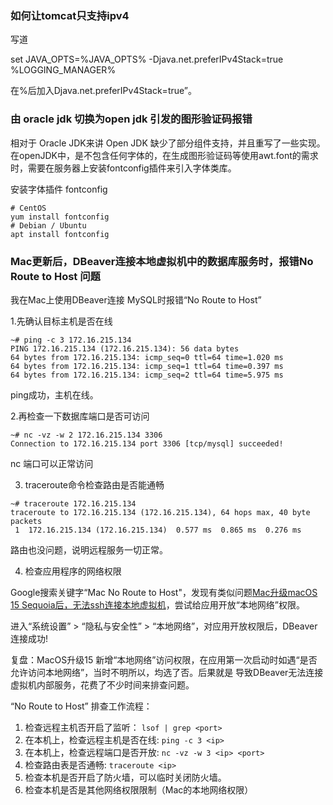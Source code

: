 



### 如何让tomcat只支持ipv4

写道

set JAVA_OPTS=%JAVA_OPTS% -Djava.net.preferIPv4Stack=true %LOGGING_MANAGER%

 在%后加入Djava.net.preferIPv4Stack=true”。


### 由 oracle jdk 切换为open jdk 引发的图形验证码报错

相对于 Oracle JDK来讲 Open JDK 缺少了部分组件支持，并且重写了一些实现。在openJDK中，是不包含任何字体的，在生成图形验证码等使用awt.font的需求时，需要在服务器上安装fontconfig插件来引入字体类库。

安装字体插件 fontconfig
```
# CentOS
yum install fontconfig
# Debian / Ubuntu
apt install fontconfig
```



### Mac更新后，DBeaver连接本地虚拟机中的数据库服务时，报错No Route to Host 问题

我在Mac上使用DBeaver连接 MySQL时报错“No Route to Host”

1.先确认目标主机是否在线

``` 
~# ping -c 3 172.16.215.134
PING 172.16.215.134 (172.16.215.134): 56 data bytes
64 bytes from 172.16.215.134: icmp_seq=0 ttl=64 time=1.020 ms
64 bytes from 172.16.215.134: icmp_seq=1 ttl=64 time=0.397 ms
64 bytes from 172.16.215.134: icmp_seq=2 ttl=64 time=5.975 ms
```

ping成功，主机在线。

2.再检查一下数据库端口是否可访问

```
~# nc -vz -w 2 172.16.215.134 3306
Connection to 172.16.215.134 port 3306 [tcp/mysql] succeeded!
```

nc 端口可以正常访问

3. traceroute命令检查路由是否能通畅
```
~# traceroute 172.16.215.134
traceroute to 172.16.215.134 (172.16.215.134), 64 hops max, 40 byte packets
 1  172.16.215.134 (172.16.215.134)  0.577 ms  0.865 ms  0.276 ms
```

路由也没问题，说明远程服务一切正常。

4. 检查应用程序的网络权限

Google搜索关键字“Mac No Route to Host"，发现有类似问题[Mac升级macOS 15 Sequoia后，无法ssh连接本地虚拟机](https://discussionschinese.apple.com/thread/255786202)，尝试给应用开放“本地网络”权限。 

进入“系统设置” > “隐私与安全性” > “本地网络”，对应用开放权限后，DBeaver连接成功!

复盘：MacOS升级15 新增“本地网络”访问权限，在应用第一次启动时如遇“是否允许访问本地网络”，当时不明所以，均选了否。后果就是 导致DBeaver无法连接虚拟机内部服务，花费了不少时间来排查问题。


“No Route to Host” 排查工作流程：

1. 检查远程主机否开启了监听： `lsof | grep <port>`
2. 在本机上，检查远程主机是否在线: `ping -c 3 <ip>`
3. 在本机上，检查远程端口是否开放: `nc -vz -w 3 <ip> <port>` 
4. 检查路由表是否通畅: `traceroute <ip>`
5. 检查本机是否开启了防火墙，可以临时关闭防火墙。
6. 检查本机是否是其他网络权限限制（Mac的本地网络权限）

